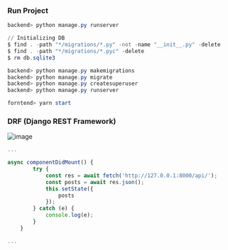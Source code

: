 ### Run Project

```powershell
backend> python manage.py runserver

// Initializing DB
$ find . -path "*/migrations/*.py" -not -name "__init__.py" -delete
$ find . -path "*/migrations/*.pyc" -delete
$ rm db.sqlite3

backend> python manage.py makemigrations
backend> python manage.py migrate
backend> python manage.py createsuperuser
backend> python manage.py runserver
```

```powershell
forntend> yarn start
```



### DRF (Django REST Framework)

![image](https://user-images.githubusercontent.com/41619898/81501449-65373500-9313-11ea-8be1-482b50f68958.png)



```javascript
...

async componentDidMount() {
        try {
            const res = await fetch('http://127.0.0.1:8000/api/');
            const posts = await res.json();
            this.setState({
                posts
            });
        } catch (e) {
            console.log(e);
        }
    }

...
```

